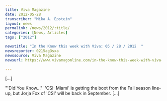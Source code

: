 ```yaml
---
title: Viva Magazine
date: 2012-05-28
transcriber: "Mika A. Epstein"
layout: news
permalink: /news/2012/:title/
categories: [News, Articles]
tags: ["2012"]

newstitle: "In the Know this week with Viva: 05 / 28 / 2012  "
newsreporter: 0215ag3sxa
newssource: Viva Magazine
newsurl: https://www.vivamagonline.com/in-the-know-this-week-with-viva-05-28-2012/

---
```


[...]

"'Did You Know..."' 'CSI: Miami' is getting the boot from the Fall season line-up, but Jorja Fox of 'CSI' will be back in September. [...]
